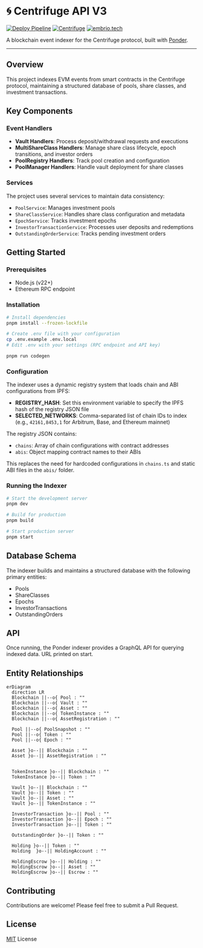 # 🌀 Centrifuge API V3

[![Deploy Pipeline](https://github.com/centrifuge/api-v3/actions/workflows/docker-build.yml/badge.svg)](https://github.com/centrifuge/api-v3/actions/workflows/docker-build.yml)
[![Centrifuge](https://img.shields.io/static/v1?label=for&message=Centrifuge&color=2762ff)](https://centrifuge.io/)
[![embrio.tech](https://img.shields.io/static/v1?label=by&message=EMBRIO.tech&color=24ae5f)](https://embrio.tech)

A blockchain event indexer for the Centrifuge protocol, built with [Ponder](https://ponder.sh/).

---

## Overview

This project indexes EVM events from smart contracts in the Centrifuge protocol, maintaining a structured database of pools, share classes, and investment transactions.

## Key Components

### Event Handlers

- **Vault Handlers**: Process deposit/withdrawal requests and executions
- **MultiShareClass Handlers**: Manage share class lifecycle, epoch transitions, and investor orders
- **PoolRegistry Handlers**: Track pool creation and configuration
- **PoolManager Handlers**: Handle vault deployment for share classes

### Services

The project uses several services to maintain data consistency:

- `PoolService`: Manages investment pools
- `ShareClassService`: Handles share class configuration and metadata
- `EpochService`: Tracks investment epochs
- `InvestorTransactionService`: Processes user deposits and redemptions
- `OutstandingOrderService`: Tracks pending investment orders

## Getting Started

### Prerequisites

- Node.js (v22+)
- Ethereum RPC endpoint

### Installation

```bash
# Install dependencies
pnpm install --frozen-lockfile

# Create .env file with your configuration
cp .env.example .env.local
# Edit .env with your settings (RPC endpoint and API key)

pnpm run codegen
```

### Configuration

The indexer uses a dynamic registry system that loads chain and ABI configurations from IPFS:

- **REGISTRY_HASH**: Set this environment variable to specify the IPFS hash of the registry JSON file
- **SELECTED_NETWORKS**: Comma-separated list of chain IDs to index (e.g., `42161,8453,1` for Arbitrum, Base, and Ethereum mainnet)

The registry JSON contains:
- `chains`: Array of chain configurations with contract addresses
- `abis`: Object mapping contract names to their ABIs

This replaces the need for hardcoded configurations in `chains.ts` and static ABI files in the `abis/` folder.

### Running the Indexer

```bash
# Start the development server
pnpm dev

# Build for production
pnpm build

# Start production server
pnpm start
```

## Database Schema

The indexer builds and maintains a structured database with the following primary entities:

- Pools
- ShareClasses
- Epochs
- InvestorTransactions
- OutstandingOrders

## API

Once running, the Ponder indexer provides a GraphQL API for querying indexed data. URL printed on start.

## Entity Relationships
```mermaid
erDiagram
  direction LR
  Blockchain ||--o{ Pool : ""
  Blockchain ||--o{ Vault : ""
  Blockchain ||--o{ Asset : ""
  Blockchain ||--o{ TokenInstance : ""
  Blockchain ||--o{ AssetRegistration : ""

  Pool ||--o{ PoolSnapshot : ""
  Pool ||--o{ Token : ""
  Pool ||--o{ Epoch : ""

  Asset }o--|| Blockchain : ""
  Asset }o--|| AssetRegistration : ""


  TokenInstance }o--|| Blockchain : ""
  TokenInstance }o--|| Token : ""

  Vault }o--|| Blockchain : ""
  Vault }o--|| Token : ""
  Vault }o--|| Asset : ""
  Vault }o--|| TokenInstance : ""

  InvestorTransaction }o--|| Pool : ""
  InvestorTransaction }o--|| Epoch : ""
  InvestorTransaction }o--|| Token : ""

  OutstandingOrder }o--|| Token : ""

  Holding }o--|| Token : ""
  Holding  }o--|| HoldingAccount : ""

  HoldingEscrow }o--|| Holding : ""
  HoldingEscrow }o--|| Asset : ""
  HoldingEscrow }o--|| Escrow : ""
```
## Contributing

Contributions are welcome! Please feel free to submit a Pull Request.

## License

[MIT](/LICENSE) License
